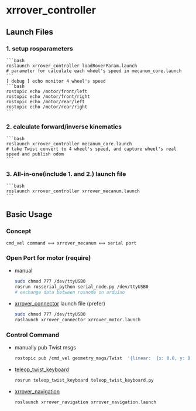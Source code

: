 # xrrover_controller

## Launch Files
### 1. setup rosparameters
    ```bash
    roslaunch xrrover_controller loadRoverParam.launch
    # parameter for calculate each wheel's speed in mecanum_core.launch
    ```
    [ debug ] echo monitor 4 wheel's speed
    ```bash
    rostopic echo /motor/front/left
    rostopic echo /motor/front/right
    rostopic echo /motor/rear/left
    rostopic echo /motor/rear/right
    ```

### 2. calculate forward/inverse kinematics  
    ```bash
    roslaunch xrrover_controller mecanum_core.launch
    # take Twist convert to 4 wheel's speed, and capture wheel's real speed and publish odom
    ```

### 3. All-in-one(include 1. and 2.) launch file
    ```bash
    roslaunch xrrover_controller xrrover_mecanum.launch
    ```

## Basic Usage
### Concept  
    cmd_vel command ⟺ xrrover_mecanum ⟺ serial port
### Open Port for motor (require)
- manual
    ```bash
    sudo chmod 777 /dev/ttyUSB0
    rosrun rosserial_python serial_node.py /dev/ttyUSB0
    # exchange data between rosnode on arduino 
    ```
- [xrrover_connector](../xrrover_connector/READMD.md) launch file (prefer) 
    ```bash
    sudo chmod 777 /dev/ttyUSB0
    roslaunch xrrover_connector xrrover_motor.launch
    ```
### Control Command
- manually pub Twist msgs
    ```bash
    rostopic pub /cmd_vel geometry_msgs/Twist  '{linear:  {x: 0.0, y: 0.0, z: 0.0}, angular: {x: 0.0,y: 0.0,z: 0.0}}' --once
    ```
- [teleop_twist_keyboard](https://github.com/ros-teleop/teleop_twist_keyboard)
    ```bash
    rosrun teleop_twist_keyboard teleop_twist_keyboard.py
    ```
- [xrrover_navigation]() <!--# TODO: xrrover's nav package link -->
    ```bash
    roslaunch xrrover_navigation xrrover_navigation.launch
    ```
